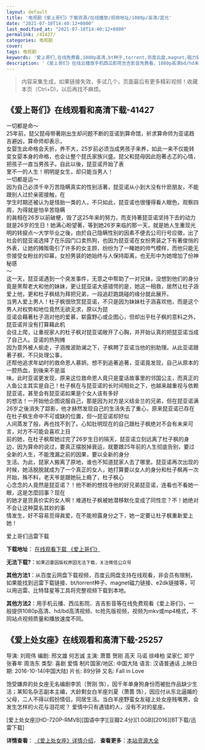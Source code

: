 ```yaml
---
layout: default
title: '电视剧《爱上哥们》下载资源/在线播放/视频地址/1080p/高清/蓝光'
date: "2021-07-10T14:40:12+0800"
last_modified_at: "2021-07-10T14:40:12+0800"
permalink: /41427/
categories: 电视剧
cover:
tags: 电视剧
keywords: '爱上哥们,在线免费看,1080p高清,bt种子,torrent,百度云盘,magnet,磁力链,迅雷下载资源'
description: '《爱上哥们》在线云播放手机西瓜影院吉吉影音免费看，1080p高清bd/hd未删减完整版和tc抢先枪版，mkv/mp4格式，附带bt/torrent种子、magnet/磁力链、百度云盘、网盘资源迅雷下载链接'
---
```


>内容采集生成，如果链接失效，多试几个，页面最后有更多精彩视频！收藏本页（Ctrl+D)，以后再找不麻烦。


## 《爱上哥们》在线观看和高清下载-41427

一切都是命～<br />25年前，琵父琵母带著刚出生却问题不断的亚诺到算命馆，祈求算命师为亚诺趋吉避凶，算命师却表示，<br />女婴生此命格会夭折，养不大，25岁前必须当成男孩子来养，如此一来不仅能转变女婴本身的命格，也会让整个琵氏家族兴盛。琵父和琵母因此抱著忐忑的心情，把孩子一直当男孩子。自此以後，琵亚诺开始了表<br />里不一的人生！明明是女生，却只能当男人！<br />一切都是运～<br />因为自己必须千辛万苦隐瞒真实的性别活著，琵亚诺从小到大没有什麽朋友，不能跟别人过於亲密接触，在<br />学生时期还被认为是怪胎一类的人，不只如此，琵亚诺也很懂得看人眼色，观察四周，为得就是怕辛苦隐瞒<br />的眞相在26岁以前破梗，毁了这25年来的努力，而支持著琵亚诺坚持下去的动力就是26岁的生日！她满心盼望著，等到她26岁来临的那一天，就是她人生重现光明的转捩点～大学毕业之後，由於自己隐瞒性别的因素不便去公司行号应徵，出了社会的琵亚诺选择了在乐园门口卖热狗，也因为琵亚诺在女扮男装之下有著俊俏的外表，让她的摊贩吸引了许多的女主顾，纷纷为了一睹她的帅气模样，而他只能无奈接受女粉丝的仰幕，女扮男装的她始终与人保持距离，也无形中为她增加了份神秘感<br />～<br />这一天，琵亚诺遇到一个突发事件，无意之中帮助了一对兄妹，没想到他们的身分竟是黑帮老大和他的妹妹，更让琵亚诺大感错愕的是，她这一相救，居然让杜子涵爱上他，更和杜子枫结为拜把兄弟，一段追赶跑跳碰的缘分就此展开。<br />当男人爱上男人！杜子枫很欣赏琵亚诺，不只是因为妹妹杜子涵喜欢他，而是这个男人对权势和地位竟然无欲无求，原以为琵<br />亚诺会藉著杜子涵对他的爱慕，崭露野心或企图心，但却出乎杜子枫的意料之外，琵亚诺并没有打算藉此机<br />会往上爬，让重视家人的杜子枫对琵亚诺敞开了心胸，并开始认真的把琵亚诺当成了自己人。亚诺的热狗摊<br />因为意外被人偷走，子涵推波助澜之下，子枫聘了亚诺当他的别助理。从此亚诺跟著子枫，不只处理公事，<br />还帮他追求年幼时的救命恩人慕妍。想不到追著追著，亚诺竟发现，自己从原本的一腔热血，到後来不是滋<br />味。此时亚诺更发现，原来这位救命恩人竟只是童话故事里的邻国公主，而真正的人鱼公主其实是自己！杜子枫在与琵亚诺的长时间相处之下，也越来越重视与依赖琵亚诺，甚至会有琵亚诺如果是个女人该有多好<br />的想法！一开始他企图说服自己，那是因为对方是义结金兰的兄弟，但在琵亚诺满26岁之後消失了踪影，他才赫然发现自己的生活失去了重心，原来琵亚诺已存在在杜子枫生命中不可或缺的位置，但～琵亚诺却好似<br />人间蒸发了般，再也找不到了。心知肚明现在的自己跟杜子枫绝对不会有未来可言，对方不可能会喜欢上目<br />前的她，在杜子枫帮她过完了26岁生日的隔天，琵亚诺立刻远离了杜子枫的身边，因为算命的说过，要真正摆脱掉衰运，就要跟25年前的人生彻底告别，要过全新的人生，不能洩漏之前的因果，要以全新的身分<br />生活。为此，琵家人搬离了原地，谁也不知道琵家人去了哪里。琵亚诺再次出现的时候，她活脱脱就成为了一个真正的女人，她打算要以女人的身分和杜子枫再一次开始，殊不料，老天爷是跟她玩上瘾了，杜子枫心<br />心念念的人竟然是琵亚诺？！他不断的想找寻他的好兄弟琵亚诺，连看也不看她一眼，这是怎麼回事？现在<br />的她才是货真价实的女人啊！难道杜子枫被她潜移默化变成了同性恋？不！她绝对不会让这种莫名其妙的事<br />情发生，好不容易觅得眞爱，在不能袒露身分之下，她一定要让杜子枫重新爱上她！


爱上哥们迅雷下载

**下载地址**： [在线观看下载 《爱上哥们》](https://www.993dy.com//vod-detail-id-10853.html) 


**无法下载?**：`如果迅雷因版权原因无法下载，关注微信公众号 `

**其他方法1**：从百度云网盘下载视频，百度云网盘支持在线观看，非会员有限制，如果能找到迅雷下载链接、bt/torrent种子、magnet磁力链接、e2dk链接等，可以用迅雷、比特彗星等工具将完整视频下载到本地。

**其他方法2**：用手机云播、西瓜影院、吉吉影音等在线免费观看《爱上哥们》，一般提供1080p高清、hd/bd高清视频、tc抢先版视频，视频为mkv或mp4格式，不同站点视频质量和播放速度不同。


## 《爱上处女座》在线观看和高清下载-25257

导演: 刘观伟 编剧: 邢文雄 何志诚 主演: 萧蔷 贺刚 高天 马诺 徐峰柏 梁家仁 郑宁 张春年 周浩东 类型: 喜剧 爱情 制片国家/地区: 中国大陆 语言: 汉语普通话 上映日期: 2016-10-14(中国大陆) 片长: 89分钟 又名: Fall in Love

饱受嫌弃的处女座无名编剧李凯（贺刚 饰），因千年单身狗身份而被批作品缺少生活；某知名杂志副本主编，大龄剩女白羊座刘夏（萧蔷 饰），因应付从东北逼婚的父母，二人不得以假扮情侣，同居生活。当白羊座野蛮女友碰上处女座贱嘴男，会发生怎样的火花与泪花呢？ 爱情中只有遇错的人，没有不对的星座。


[爱上处女座][HD-720P-RMVB][国语中字][豆瓣2.4分][1.0GB][2016][BT下载/迅雷下载]

**详情查看**： [《爱上处女座》详情介绍](/movie/25257/)， **查看更多**：[本站资源大全](/movie/t/all/)

